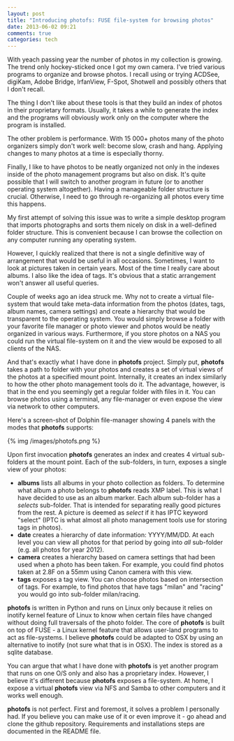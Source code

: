 ```yaml
---
layout: post
title: "Introducing photofs: FUSE file-system for browsing photos"
date: 2013-06-02 09:21
comments: true
categories: tech
---
```


With yeach passing year the number of photos in my collection is growing. The trend only hockey-sticked once I got my own camera. I've tried various programs to organize and browse photos. I recall using or trying ACDSee, digiKam, Adobe Bridge, IrfanView, F-Spot, Shotwell and possibly others that I don't recall.

<!-- more -->

The thing I don't like about these tools is that they build an index of photos in their proprietary formats. Usually, it takes a while to generate the index and the programs will obviously work only on the computer where the program is installed. 

The other problem is performance. With 15 000+ photos many of the photo organizers simply don't work well: become slow, crash and hang. Applying changes to many photos at a time is especially thorny.

Finally, I like to have photos to be neatly organized not only in the indexes inside of the photo management programs but also on disk. It's quite possible that I will switch to another program in future (or to another operating system altogether). Having a manageable folder structure is crucial. Otherwise, I need to go through re-organizing all photos every time this happens.

My first attempt of solving this issue was to write a simple desktop program that imports photographs and sorts them nicely on disk in a well-defined folder structure. This is convenient because I can browse the collection on any computer running any operating system.

However, I quickly realized that there is not a single definitive way of arrangement that would be useful in all occasions. Sometimes, I want to look at pictures taken in certain years. Most of the time I really care about albums. I also like the idea of tags. It's obvious that a static arrangement won't answer all useful queries.

Couple of weeks ago an idea struck me. Why not to create a virtual file-system that would take meta-data information from the photos (dates, tags, album names, camera settings) and create a hierarchy that would be transparent to the operating system. You would simply browse a folder with your favorite file manager or photo viewer and photos would be neatly organized in various ways. Furthermore, if you store photos on a NAS you could run the virtual file-system on it and the view would be exposed to all clients of the NAS.

And that's exactly what I have done in **photofs** project. Simply put, **photofs** takes a path to folder with your photos and creates a set of virtual views of the photos at a specified mount point. Internally, it creates an index similarly to how the other photo management tools do it. The advantage, however, is that in the end you seemingly get a regular folder with files in it. You can browse photos using a terminal, any file-manager or even expose the view via network to other computers.

Here's a screen-shot of Dolphin file-manager showing 4 panels with the modes that **photofs** supports:

{% img /images/photofs.png %}

Upon first invocation **photofs** generates an index and creates 4 virtual sub-folders at the mount point. Each of the sub-folders, in turn, exposes a single view of your photos:
  
  * **albums** lists all albums in your photo collection as folders. To determine what album a photo belongs to **photofs** reads XMP label. This is what I have decided to use as an album marker. Each album sub-folder has a *selects* sub-folder. That is intended for separating really good pictures from the rest. A picture is deemed as *select* if it has IPTC keyword "select" (IPTC is what almost all photo management tools use for storing tags in photos).
  * **date** creates a hierarchy of date information: YYYY/MM/DD. At each level you can view all photos for that period by going into *all* sub-folder (e.g. all photos for year 2012).
  * **camera** creates a hierarchy based on camera settings that had been used when a photo has been taken. For example, you could find photos taken at 2.8F on a 55mm using Canon camera with this view.
  * **tags** exposes a tag view. You can choose photos based on intersection of tags. For example, to find photos that have tags "milan" and "racing" you would go into sub-folder milan/racing.

**photofs** is written in Python and runs on Linux only because it relies on inotify kernel feature of Linux to know when certain files have changed without doing full traversals of the photo folder. The core of **photofs** is built on top of FUSE - a Linux kernel feature that allows user-land programs to act as file-systems. I believe **photofs** could be adapted to OSX by using an alternative to inotify (not sure what that is in OSX). The index is stored as a sqlite database.

You can argue that what I have done with **photofs** is yet another program that runs on one O/S only and also has a proprietary index. However, I believe it's different because **photofs** exposes a file-system. At home, I expose a virtual **photofs** view via NFS and Samba to other computers and it works well enough.

 **photofs** is not perfect. First and foremost, it solves a problem I personally had. If you believe you can make use of it or even improve it - go ahead and clone the github repository. Requirements and installations steps are documented in the README file.
